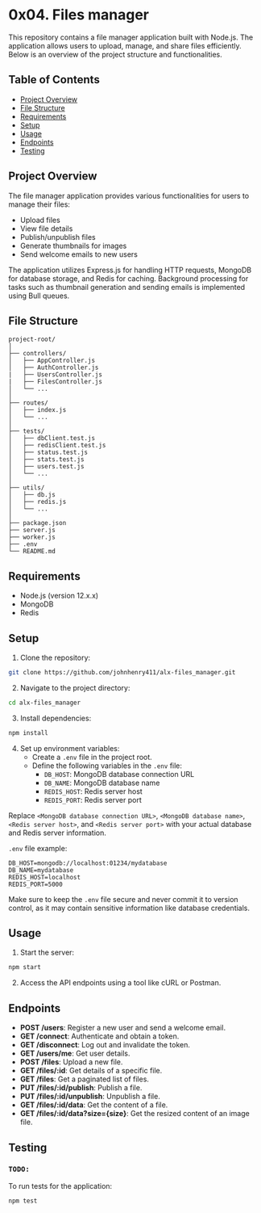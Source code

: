 # 0x04. Files manager

This repository contains a file manager application built with Node.js. The application allows users to upload, manage, and share files efficiently. Below is an overview of the project structure and functionalities.

## Table of Contents

- [Project Overview](#project-overview)
- [File Structure](#file-structure)
- [Requirements](#requirements)
- [Setup](#setup)
- [Usage](#usage)
- [Endpoints](#endpoints)
- [Testing](#testing)

## Project Overview

The file manager application provides various functionalities for users to manage their files:

- Upload files
- View file details
- Publish/unpublish files
- Generate thumbnails for images
- Send welcome emails to new users

The application utilizes Express.js for handling HTTP requests, MongoDB for database storage, and Redis for caching. Background processing for tasks such as thumbnail generation and sending emails is implemented using Bull queues.

## File Structure

```
project-root/
│
├── controllers/
│   ├── AppController.js
│   ├── AuthController.js
|   ├── UsersController.js
|   ├── FilesController.js     
│   └── ...
│
├── routes/
│   ├── index.js
│   └── ...
│
├── tests/ 
│   ├── dbClient.test.js
│   ├── redisClient.test.js
│   ├── status.test.js
│   ├── stats.test.js
│   ├── users.test.js
│   └── ...
│
├── utils/
│   ├── db.js
│   ├── redis.js
│   └── ...
│
├── package.json
├── server.js
├── worker.js
├── .env
└── README.md
```

## Requirements

- Node.js (version 12.x.x)
- MongoDB
- Redis

## Setup

1. Clone the repository:

```bash
git clone https://github.com/johnhenry411/alx-files_manager.git
```

2. Navigate to the project directory:

```bash
cd alx-files_manager
```

3. Install dependencies:

```bash
npm install
```

4. Set up environment variables:
   - Create a `.env` file in the project root.
   - Define the following variables in the `.env` file:
     - `DB_HOST`: MongoDB database connection URL
     - `DB_NAME`: MongoDB database name
     - `REDIS_HOST`: Redis server host
     - `REDIS_PORT`: Redis server port


Replace `<MongoDB database connection URL>`, `<MongoDB database name>`, `<Redis server host>`, and `<Redis server port>` with your actual database and Redis server information.

 `.env` file example:

```
DB_HOST=mongodb://localhost:01234/mydatabase
DB_NAME=mydatabase
REDIS_HOST=localhost
REDIS_PORT=5000
```

Make sure to keep the `.env` file secure and never commit it to version control, as it may contain sensitive information like database credentials.    

## Usage

1. Start the server:

```bash
npm start
```

2. Access the API endpoints using a tool like cURL or Postman.

## Endpoints

- **POST /users**: Register a new user and send a welcome email.
- **GET /connect**: Authenticate and obtain a token.
- **GET /disconnect**: Log out and invalidate the token.
- **GET /users/me**: Get user details.
- **POST /files**: Upload a new file.
- **GET /files/:id**: Get details of a specific file.
- **GET /files**: Get a paginated list of files.
- **PUT /files/:id/publish**: Publish a file.
- **PUT /files/:id/unpublish**: Unpublish a file.
- **GET /files/:id/data**: Get the content of a file.
- **GET /files/:id/data?size={size}**: Get the resized content of an image file.

## Testing 
### `TODO:`
To run tests for the application:

```bash
npm test
```
